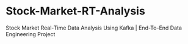 # Stock-Market-RT-Analysis
Stock Market Real-Time Data Analysis Using Kafka | End-To-End Data Engineering Project
